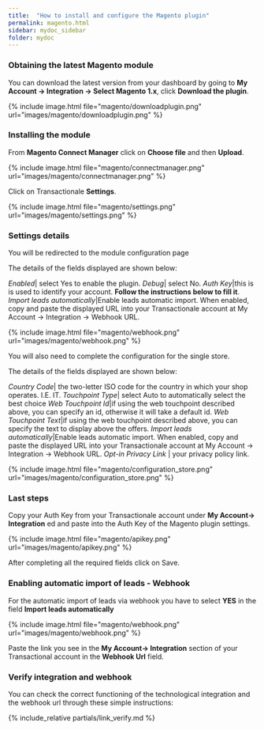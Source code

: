 ```yaml
---
title:  "How to install and configure the Magento plugin"
permalink: magento.html
sidebar: mydoc_sidebar
folder: mydoc
---
```


### Obtaining the latest Magento module
You can download the latest version from your dashboard by going to **My Account -> Integration -> Select Magento 1.x**, click **Download the plugin**.

{% include image.html file="magento/downloadplugin.png" url="images/magento/downloadplugin.png" %}

### Installing the module

From **Magento Connect Manager** click on **Choose file** and then **Upload**.

{% include image.html file="magento/connectmanager.png" url="images/magento/connectmanager.png" %}

Click on Transactionale **Settings**.

{% include image.html file="magento/settings.png" url="images/magento/settings.png" %}

### Settings details

You will be redirected to the module configuration page

The details of the fields displayed are shown below:

*Enabled*| select Yes to enable the plugin.
*Debug*| select No.
*Auth Key*|this is is used to identify your account. **Follow the instructions below to fill it**.
*Import leads automatically*|Enable leads automatic import. When enabled, copy and paste the displayed URL into your Transactionale account at My Account -> Integration -> Webhook URL.

{% include image.html file="magento/webhook.png" url="images/magento/webhook.png" %}

You will also need to complete the configuration for the single store.

The details of the fields displayed are shown below:

*Country Code*| the two-letter ISO code for the country in which your shop operates. I.E. IT.
*Touchpoint Type*| select Auto to automatically select the best choice
*Web Touchpoint Id*|if using the web touchpoint described above, you can specify an id, otherwise it will take a default id.
*Web Touchpoint Text*|if using the web touchpoint described above, you can specify the text to display above the offers.
*Import leads automatically*|Enable leads automatic import. When enabled, copy and paste the displayed URL into your Transactionale account at My Account -> Integration -> Webhook URL.
*Opt-in Privacy Link* | your privacy policy link.

{% include image.html file="magento/configuration_store.png" url="images/magento/configuration_store.png" %}


### Last steps

Copy your Auth Key from your Transactionale account under **My Account-> Integration** ed  and paste into the Auth Key of the Magento plugin settings.

{% include image.html file="magento/apikey.png" url="images/magento/apikey.png" %}

After completing all the required fields click on Save.


### Enabling automatic import of leads - Webhook

For the automatic import of leads via webhook you have to select **YES** in the field **Import leads automatically**

{% include image.html file="magento/webhook.png" url="images/magento/webhook.png" %}

Paste the link you see in the **My Account-> Integration** section of your Transactional account in the **Webhook Url** field.

### Verify integration and webhook

You can check the correct functioning of the technological integration and the webhook url through these simple instructions:

{% include_relative partials/link_verify.md %}


